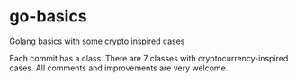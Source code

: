 # go-basics
Golang basics with some crypto inspired cases

Each commit has a class. There are 7 classes with cryptocurrency-inspired cases. All comments and improvements are very welcome.
